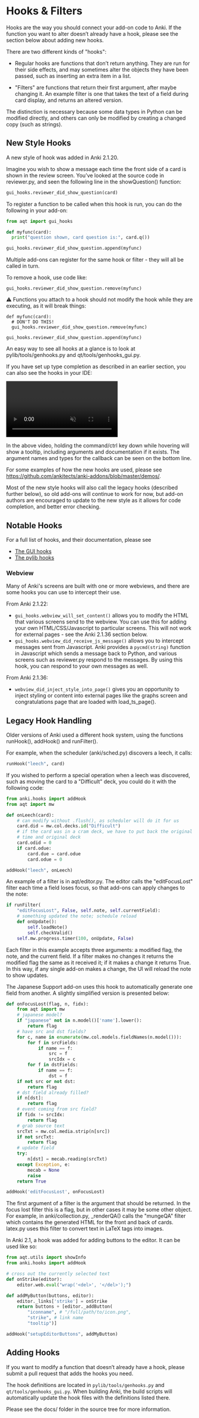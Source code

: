 # Hooks & Filters

<!-- toc -->

Hooks are the way you should connect your add-on code to Anki. If the function you want to alter doesn’t already have a hook, please see the section below about adding new hooks.

There are two different kinds of "hooks":

- Regular hooks are functions that don’t return anything. They are run for their side effects, and may sometimes alter the objects they have been passed, such as inserting an extra item in a list.

- "Filters" are functions that return their first argument, after maybe changing it. An example filter is one that takes the text of a field during card display, and returns an altered version.

The distinction is necessary because some data types in Python can be modified directly, and others can only be modified by creating a changed copy (such as strings).

## New Style Hooks

A new style of hook was added in Anki 2.1.20.

Imagine you wish to show a message each time the front side of a card is shown in the review screen. You’ve looked at the source code in reviewer.py, and seen the following line in the showQuestion() function:

```python
gui_hooks.reviewer_did_show_question(card)
```

To register a function to be called when this hook is run, you can do the following in your add-on:

```python
from aqt import gui_hooks

def myfunc(card):
  print("question shown, card question is:", card.q())

gui_hooks.reviewer_did_show_question.append(myfunc)
```

Multiple add-ons can register for the same hook or filter - they will all be called in turn.

To remove a hook, use code like:

```
gui_hooks.reviewer_did_show_question.remove(myfunc)
```

:warning: Functions you attach to a hook should not modify the hook while they are executing, as it will break things:

```
def myfunc(card):
  # DON'T DO THIS!
  gui_hooks.reviewer_did_show_question.remove(myfunc)

gui_hooks.reviewer_did_show_question.append(myfunc)
```

An easy way to see all hooks at a glance is to look at pylib/tools/genhooks.py and qt/tools/genhooks_gui.py.

If you have set up type completion as described in an earlier section, you can also see the hooks in your IDE:

<video controls autoplay loop muted>
 <source src="../img/autocomplete.mp4" type="video/mp4">
</video>

In the above video, holding the command/ctrl key down while hovering will show a tooltip, including arguments and documentation if it exists. The argument names and types for the callback can be seen on the bottom
line.

For some examples of how the new hooks are used, please see
<https://github.com/ankitects/anki-addons/blob/master/demos/>.

Most of the new style hooks will also call the legacy hooks (described further below), so old add-ons will continue to work for now, but add-on authors are encouraged to update to the new style as it allows for code completion, and better error checking.

## Notable Hooks

For a full list of hooks, and their documentation, please see

- [The GUI hooks](https://github.com/ankitects/anki/blob/master/qt/tools/genhooks_gui.py)
- [The pylib hooks](https://github.com/ankitects/anki/blob/master/pylib/tools/genhooks.py)

### Webview

Many of Anki's screens are built with one or more webviews, and there are some hooks you can use to intercept their use.

From Anki 2.1.22:

- `gui_hooks.webview_will_set_content()` allows you to modify the HTML that various screens send to the webview. You can use this for adding your own HTML/CSS/Javascript to particular screens. This will not work for external pages - see the Anki 2.1.36 section below.
- `gui_hooks.webview_did_receive_js_message()` allows you to intercept messages sent from Javascript. Anki provides a `pycmd(string)` function in Javascript which sends a message back to Python, and various screens such as reviewer.py respond to the messages. By using this hook, you can respond to your own messages as well.

From Anki 2.1.36:

- `webview_did_inject_style_into_page()` gives you an opportunity to inject styling or content into external pages like the graphs screen and congratulations page that are loaded with load_ts_page().

## Legacy Hook Handling

Older versions of Anki used a different hook system, using the functions runHook(), addHook() and runFilter().

For example, when the scheduler (anki/sched.py) discovers a leech, it calls:

```python
runHook("leech", card)
```

If you wished to perform a special operation when a leech was discovered, such as moving the card to a "Difficult" deck, you could do it with the following code:

```python
from anki.hooks import addHook
from aqt import mw

def onLeech(card):
    # can modify without .flush(), as scheduler will do it for us
    card.did = mw.col.decks.id("Difficult")
    # if the card was in a cram deck, we have to put back the original due
    # time and original deck
    card.odid = 0
    if card.odue:
        card.due = card.odue
        card.odue = 0

addHook("leech", onLeech)
```

An example of a filter is in aqt/editor.py. The editor calls the "editFocusLost" filter each time a field loses focus, so that add-ons can apply changes to the note:

```python
if runFilter(
    "editFocusLost", False, self.note, self.currentField):
    # something updated the note; schedule reload
    def onUpdate():
        self.loadNote()
        self.checkValid()
    self.mw.progress.timer(100, onUpdate, False)
```

Each filter in this example accepts three arguments: a modified flag, the note, and the current field. If a filter makes no changes it returns the modified flag the same as it received it; if it makes a change it returns True. In this way, if any single add-on makes a change, the UI will reload the note to show updates.

The Japanese Support add-on uses this hook to automatically generate one field from another. A slightly simplified version is presented below:

```python
def onFocusLost(flag, n, fidx):
    from aqt import mw
    # japanese model?
    if "japanese" not in n.model()['name'].lower():
        return flag
    # have src and dst fields?
    for c, name in enumerate(mw.col.models.fieldNames(n.model())):
        for f in srcFields:
            if name == f:
                src = f
                srcIdx = c
        for f in dstFields:
            if name == f:
                dst = f
    if not src or not dst:
        return flag
    # dst field already filled?
    if n[dst]:
        return flag
    # event coming from src field?
    if fidx != srcIdx:
        return flag
    # grab source text
    srcTxt = mw.col.media.strip(n[src])
    if not srcTxt:
        return flag
    # update field
    try:
        n[dst] = mecab.reading(srcTxt)
    except Exception, e:
        mecab = None
        raise
    return True

addHook('editFocusLost', onFocusLost)
```

The first argument of a filter is the argument that should be returned.
In the focus lost filter this is a flag, but in other cases it may be some other object. For example, in anki/collection.py, \_renderQA() calls the "mungeQA" filter which contains the generated HTML for the front and back of cards. latex.py uses this filter to convert text in LaTeX tags into images.

In Anki 2.1, a hook was added for adding buttons to the editor. It can be used like so:

```python
from aqt.utils import showInfo
from anki.hooks import addHook

# cross out the currently selected text
def onStrike(editor):
    editor.web.eval("wrap('<del>', '</del>');")

def addMyButton(buttons, editor):
    editor._links['strike'] = onStrike
    return buttons + [editor._addButton(
        "iconname", # "/full/path/to/icon.png",
        "strike", # link name
        "tooltip")]

addHook("setupEditorButtons", addMyButton)
```

## Adding Hooks

If you want to modify a function that doesn’t already have a hook, please submit a pull request that adds the hooks you need.

The hook definitions are located in `pylib/tools/genhooks.py` and `qt/tools/genhooks_gui.py`. When building Anki, the build scripts will automatically update the hook files with the definitions listed there.

Please see the docs/ folder in the source tree for more information.
